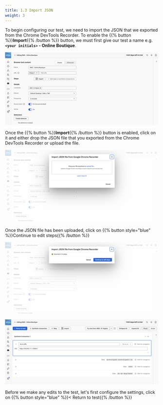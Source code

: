 ```yaml
---
title: 1.3 Import JSON
weight: 3
---
```


To begin configuring our test, we need to import the JSON that we exported from the Chrome DevTools Recorder. To enable the {{% button %}}**Import**{{% /button %}} button, we must first give our test a name e.g. **`<your initials>` - Online Boutique**.

![Import](../_img/import.png)

Once the {{% button %}}**Import**{{% /button %}} button is enabled, click on it and either drop the JSON file that you exported from the Chrome DevTools Recorder or upload the file.

![Import JSON](../_img/import-json.png)

Once the JSON file has been uploaded, click on {{% button style="blue" %}}Continue to edit steps{{% /button %}}

![Import Complete](../_img/import-complete.png)

![Edit Steps](../_img/edit-steps.png)

Before we make any edits to the test, let's first configure the settings, click on {{% button style="blue" %}}< Return to test{{% /button %}}
